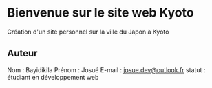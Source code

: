 # Bienvenue sur le site web Kyoto

Création d'un site personnel sur la ville du Japon à Kyoto

## Auteur

Nom : Bayidikila
Prénom : Josué
E-mail : josue.dev@outlook.fr
statut : étudiant en développement web
